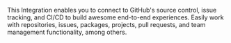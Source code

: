 This Integration enables you to connect to GitHub's source control, issue tracking, and CI/CD to build
awesome end-to-end experiences. Easily work with repositories, issues, packages, projects, pull 
requests, and team management functionality, among others. 